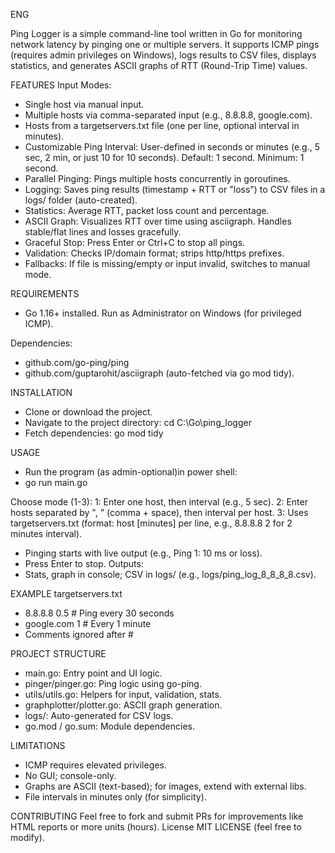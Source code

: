 ENG

Ping Logger is a simple command-line tool written in Go for monitoring network latency by pinging one or multiple servers. It supports ICMP pings (requires admin privileges on Windows), logs results to CSV files, displays statistics, and generates ASCII graphs of RTT (Round-Trip Time) values.

FEATURES
Input Modes:
- Single host via manual input.
- Multiple hosts via comma-separated input (e.g., 8.8.8.8, google.com).
- Hosts from a targetservers.txt file (one per line, optional interval in minutes).
- Customizable Ping Interval: User-defined in seconds or minutes (e.g., 5 sec, 2 min, or just 10 for 10 seconds). Default: 1 second. Minimum: 1 second.
- Parallel Pinging: Pings multiple hosts concurrently in goroutines.
- Logging: Saves ping results (timestamp + RTT or "loss") to CSV files in a logs/ folder (auto-created).
- Statistics: Average RTT, packet loss count and percentage.
- ASCII Graph: Visualizes RTT over time using asciigraph. Handles stable/flat lines and losses gracefully.
- Graceful Stop: Press Enter or Ctrl+C to stop all pings.
- Validation: Checks IP/domain format; strips http/https prefixes.
- Fallbacks: If file is missing/empty or input invalid, switches to manual mode.

REQUIREMENTS
- Go 1.16+ installed.
Run as Administrator on Windows (for privileged ICMP).

Dependencies:
- github.com/go-ping/ping
- github.com/guptarohit/asciigraph (auto-fetched via go mod tidy).

INSTALLATION
- Clone or download the project.
- Navigate to the project directory: cd C:\Go\ping_logger
- Fetch dependencies: go mod tidy

USAGE
- Run the program (as admin-optional)in power shell:
- go run main.go

Choose mode (1-3):
1: Enter one host, then interval (e.g., 5 sec).
2: Enter hosts separated by ", " (comma + space), then interval per host.
3: Uses targetservers.txt (format: host [minutes] per line, e.g., 8.8.8.8 2 for 2 minutes interval).


- Pinging starts with live output (e.g., Ping 1: 10 ms or loss).
- Press Enter to stop.
Outputs:
- Stats, graph in console; CSV in logs/ (e.g., logs/ping_log_8_8_8_8.csv).

EXAMPLE targetservers.txt
- 8.8.8.8 0.5  # Ping every 30 seconds
- google.com 1 # Every 1 minute
- Comments ignored after #

PROJECT STRUCTURE
- main.go: Entry point and UI logic.
- pinger/pinger.go: Ping logic using go-ping.
- utils/utils.go: Helpers for input, validation, stats.
- graphplotter/plotter.go: ASCII graph generation.
- logs/: Auto-generated for CSV logs.
- go.mod / go.sum: Module dependencies.

LIMITATIONS
- ICMP requires elevated privileges.
- No GUI; console-only.
- Graphs are ASCII (text-based); for images, extend with external libs.
- File intervals in minutes only (for simplicity).

CONTRIBUTING
Feel free to fork and submit PRs for improvements like HTML reports or more units (hours).
License
MIT LICENSE 
(feel free to modify).
